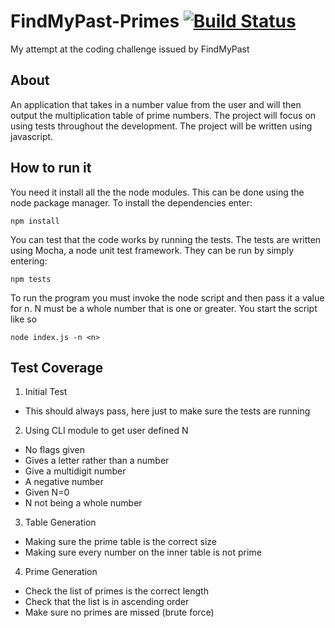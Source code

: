 # FindMyPast-Primes [![Build Status](https://travis-ci.com/gavinhenderson/FindMyPast-Primes.svg?token=zGHzssRv4pwPdCHDq9fz&branch=master)](https://travis-ci.com/gavinhenderson/FindMyPast-Primes)
My attempt at the coding challenge issued by FindMyPast
## About
An application that takes in a number value from the user and will then output the multiplication table of prime numbers. The project will focus on using tests throughout the development. The project will be written using javascript.

## How to run it
You need it install all the the node modules. This can be done using the node package manager. To install the dependencies enter:
```
npm install
```
You can test that the code works by running the tests. The tests are written using Mocha, a node unit test framework. They can be run by simply entering:
```
npm tests
```
To run the program you must invoke the node script and then pass it a value for n. N must be a whole number that is one or greater. You start the script like so
```
node index.js -n <n>
```

## Test Coverage

1. Initial Test
  * This should always pass, here just to make sure the tests are running
2. Using CLI module to get user defined N
  * No flags given
  * Gives a letter rather than a number
  * Give a multidigit number
  * A negative number
  * Given N=0
  * N not being a whole number
3. Table Generation
  * Making sure the prime table is the correct size
  * Making sure every number on the inner table is not prime
4. Prime Generation
  * Check the list of primes is the correct length
  * Check that the list is in ascending order
  * Make sure no primes are missed (brute force)

